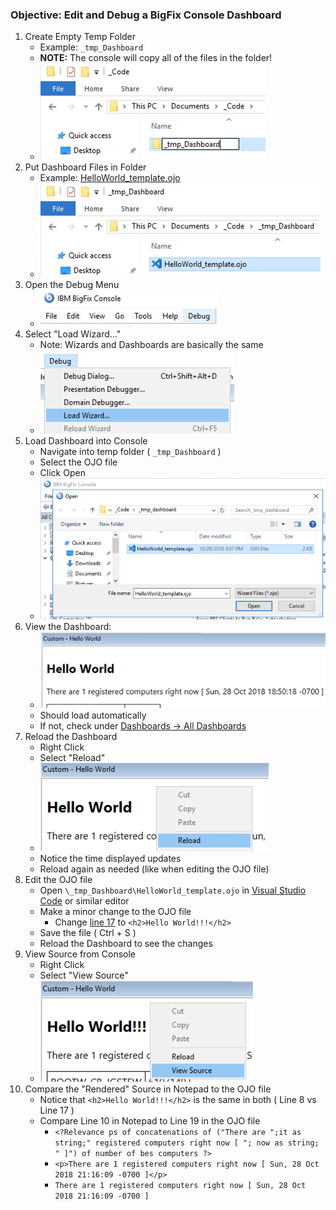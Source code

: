 
### Objective: Edit and Debug a BigFix Console Dashboard

1. Create Empty Temp Folder 
    * Example: `_tmp_Dashboard`
    * **NOTE:** The console will copy all of the files in the folder!
    * ![Create Empty Temp Folder](/images/BigFix/Dashboards/CreateEmptyFolder.png)
1. Put Dashboard Files in Folder
    * Example: [HelloWorld_template.ojo](https://raw.githubusercontent.com/jgstew/bigfix-content/master/dashboards/HelloWorld_template.ojo)
    * ![Put Dashboard Files in Folder](/images/BigFix/Dashboards/PutDashboardFilesInFolder.png)
1. Open the Debug Menu
    * ![Open Debug Menu](/images/BigFix/Console/OpenDebugMenu.png)
1. Select "Load Wizard..."
    * Note: Wizards and Dashboards are basically the same
    * ![Select Load Wizard](/images/BigFix/Dashboards/SelectLoadWizard.png)
1. Load Dashboard into Console
    * Navigate into temp folder ( `_tmp_Dashboard` )
    * Select the OJO file
    * Click Open
    * ![Load Dashboard](/images/BigFix/Dashboards/LoadDashboardInConsole.png)
1. View the Dashboard:
    * ![View Dashboard](/images/BigFix/Dashboards/ViewDashboardHW.png)
    * Should load automatically
    * If not, check under [Dashboards -> All Dashboards](/images/BigFix/Dashboards/DashboardLocationCustom.png)
1. Reload the Dashboard
    * Right Click
    * Select "Reload"
    * ![Reload Dashboard](/images/BigFix/Dashboards/ReloadDashboard.png)
    * Notice the time displayed updates
    * Reload again as needed (like when editing the OJO file)
1. Edit the OJO file
    * Open `\_tmp_Dashboard\HelloWorld_template.ojo` in [Visual Studio Code](https://code.visualstudio.com/) or similar editor
    * Make a minor change to the OJO file
        * Change [line 17](https://github.com/jgstew/bigfix-content/blob/master/dashboards/HelloWorld_template.ojo#L17) to `<h2>Hello World!!!</h2>`
    * Save the file ( Ctrl + S )
    * Reload the Dashboard to see the changes
1. View Source from Console
    * Right Click
    * Select "View Source"
    * ![Select View Source](/images/BigFix/Dashboards/DashboardViewSource.png)
1. Compare the "Rendered" Source in Notepad to the OJO file
    * Notice that `<h2>Hello World!!!</h2>` is the same in both ( Line 8 vs Line 17 )
    * Compare Line 10 in Notepad to Line 19 in the OJO file
        * `<?Relevance ps of concatenations of ("There are ";it as string;" registered computers right now [ "; now as string; " ]") of number of bes computers ?>`
        * `<p>There are 1 registered computers right now [ Sun, 28 Oct 2018 21:16:09 -0700 ]</p>`
        * `There are 1 registered computers right now [ Sun, 28 Oct 2018 21:16:09 -0700 ]`
